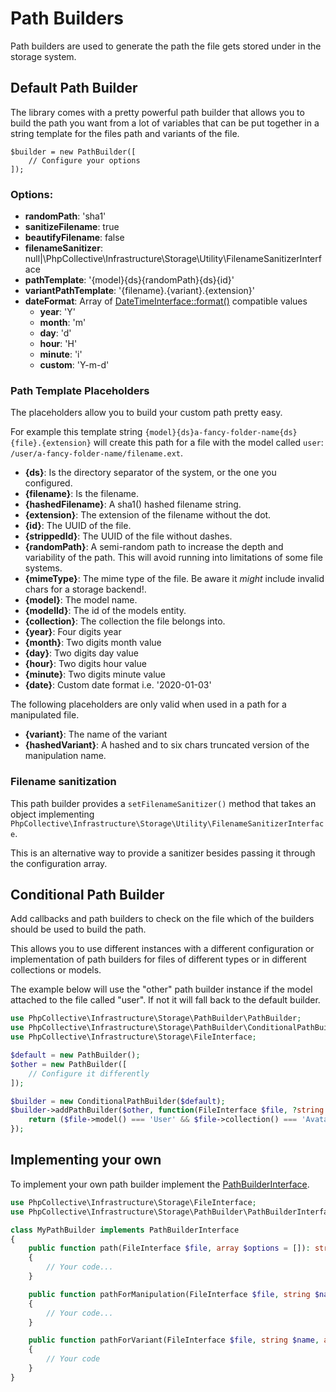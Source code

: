 # Path Builders

Path builders are used to generate the path the file gets stored under in the storage system.

## Default Path Builder

The library comes with a pretty powerful path builder that allows you to build the path you want from a lot of variables that can be put together in a string template for the files path and variants of the file.

```
$builder = new PathBuilder([
    // Configure your options
]);
```

### Options:

 * **randomPath**: 'sha1'
 * **sanitizeFilename**: true
 * **beautifyFilename**: false
 * **filenameSanitizer**: null|\PhpCollective\Infrastructure\Storage\Utility\FilenameSanitizerInterface
 * **pathTemplate**: '{model}{ds}{randomPath}{ds}{id}'
 * **variantPathTemplate**: '{filename}.{variant}.{extension}'
 * **dateFormat**: Array of [DateTimeInterface::format()](https://www.php.net/manual/en/datetime.format.php) compatible values
   * **year**: 'Y'
   * **month**: 'm'
   * **day**: 'd'
   * **hour**: 'H'
   * **minute**: 'i'
   * **custom**: 'Y-m-d'

### Path Template Placeholders

The placeholders allow you to build your custom path pretty easy.

For example this template string
`{model}{ds}a-fancy-folder-name{ds}{file}.{extension}` will create this path for a file with the model called `user`:
`/user/a-fancy-folder-name/filename.ext`.

 * **{ds}**: Is the directory separator of the system, or the one you configured.
 * **{filename}**: Is the filename.
 * **{hashedFilename}**: A sha1() hashed filename string.
 * **{extension}**: The extension of the filename without the dot.
 * **{id}**: The UUID of the file.
 * **{strippedId}**: The UUID of the file without dashes.
 * **{randomPath}**: A semi-random path to increase the depth and variability of the path. This will avoid running into limitations of some file systems.
 * **{mimeType}**: The mime type of the file. Be aware it *might* include invalid chars for a storage backend!.
 * **{model}**: The model name.
 * **{modelId}**: The id of the models entity.
 * **{collection}**: The collection the file belongs into.
 * **{year}**: Four digits year
 * **{month}**: Two digits month value
 * **{day}**: Two digits day value
 * **{hour}**: Two digits hour value
 * **{minute}**: Two digits minute value
 * **{date}**: Custom date format i.e. '2020-01-03'

The following placeholders are only valid when used in a path for a manipulated file.

 * **{variant}**: The name of the variant
 * **{hashedVariant}**: A hashed and to six chars truncated version of the manipulation name.

### Filename sanitization

This path builder provides a `setFilenameSanitizer()` method that takes an object implementing `PhpCollective\Infrastructure\Storage\Utility\FilenameSanitizerInterface`.

This is an alternative way to provide a sanitizer besides passing it through the configuration array.

## Conditional Path Builder

Add callbacks and path builders to check on the file which of the builders should be used to build the path.

This allows you to use different instances with a different configuration or implementation of path builders for files of different types or in different collections or models.

The example below will use the "other" path builder instance if the model attached to the file called "user". If not it will fall back to the default builder.

```php
use PhpCollective\Infrastructure\Storage\PathBuilder\PathBuilder;
use PhpCollective\Infrastructure\Storage\PathBuilder\ConditionalPathBuilder;
use PhpCollective\Infrastructure\Storage\FileInterface;

$default = new PathBuilder();
$other = new PathBuilder([
    // Configure it differently
]);

$builder = new ConditionalPathBuilder($default);
$builder->addPathBuilder($other, function(FileInterface $file, ?string $manipulation = null) {
    return ($file->model() === 'User' && $file->collection() === 'Avatar');
});
```

## Implementing your own

To implement your own path builder implement the [PathBuilderInterface](../src/PathBuilder/PathBuilderInterface.php).

```php
use PhpCollective\Infrastructure\Storage\FileInterface;
use PhpCollective\Infrastructure\Storage\PathBuilder\PathBuilderInterface;

class MyPathBuilder implements PathBuilderInterface
{
    public function path(FileInterface $file, array $options = []): string
    {
        // Your code...
    }

    public function pathForManipulation(FileInterface $file, string $name, array $options = []): string
    {
        // Your code...
    }

    public function pathForVariant(FileInterface $file, string $name, array $options = []): string
    {
        // Your code
    }
}
```
